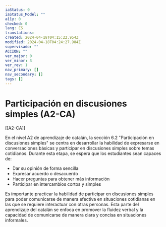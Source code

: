 ```yaml
---
iaStatus: 0
iaStatus_Model: ""
a11y: 0
checked: 0
lang: ES
translations: 
created: 2024-04-18T04:15:22.954Z
modified: 2024-04-18T04:24:27.984Z
supervisado: ""
ACCION: ""
ver_major: 0
ver_minor: 3
ver_rev: 1
nav_primary: []
nav_secondary: []
tags: []
---
```

# Participación en discusiones simples (A2-CA)

[[A2-CA]]

En el nivel A2 de aprendizaje de catalán, la sección 6.2 "Participación en discusiones simples" se centra en desarrollar la habilidad de expresarse en conversaciones básicas y participar en discusiones simples sobre temas cotidianos. Durante esta etapa, se espera que los estudiantes sean capaces de:

- Dar su opinión de forma sencilla
- Expresar acuerdo o desacuerdo
- Hacer preguntas para obtener más información
- Participar en intercambios cortos y simples

Es importante practicar la habilidad de participar en discusiones simples para poder comunicarse de manera efectiva en situaciones cotidianas en las que se requiere interactuar con otras personas. Esta parte del aprendizaje del catalán se enfoca en promover la fluidez verbal y la capacidad de comunicarse de manera clara y concisa en situaciones informales.
